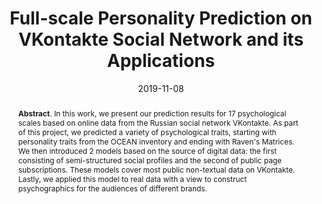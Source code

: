 ---
title: "Full-scale Personality Prediction on VKontakte Social Network and its Applications"
authors: '<i>Sergey Titov, Pavel Novikov, and Larisa Mararitsa</i>'
status: "published"
collection: publications
permalink: /publications/2019-11-08-vkontakte
date: 2019-11-08
venue: "the proceedings of <b>FRUCT'19</b>"
pdf: 'https://www.researchgate.net/profile/Larisa-Mararitsa/publication/339094249_Full-scale_Personality_Prediction_on_VKontakte_Social_Network_and_its_Applications/links/60199dea92851c4ed545c4b4/Full-scale-Personality-Prediction-on-VKontakte-Social-Network-and-its-Applications.pdf'
paperurl: 'https://doi.org/10.23919/FRUCT48121.2019.8981513'
counter_id: 'C1'
level: 'Regional'
abstract: "<p><b>Abstract</b>. In this work, we present our prediction results for 17 psychological scales based on online data from the Russian social network VKontakte. As part of this project, we predicted a variety of psychological traits, starting with personality traits from the OCEAN inventory and ending with Raven's Matrices. We then introduced 2 models based on the source of digital data: the first consisting of semi-structured social profiles and the second of public page subscriptions. These models cover most public non-textual data on VKontakte. Lastly, we applied this model to real data with a view to construct psychographics for the audiences of different brands.</p>"
---
